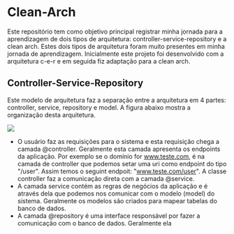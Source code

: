 # Clean-Arch

Este repositório tem como objetivo principal registrar minha jornada para a aprendizagem de dois tipos de arquitetura: controller-service-repository e a clean arch. Estes dois tipos de arquitetura foram muito presentes em minha jornada de aprendizagem. Inicialmente este projeto foi desenvolvido com a arquitetura c-e-r e em seguida fiz adaptação para a clean arch. 

## Controller-Service-Repository

Este modelo de arquitetura faz a separação entre a arquitetura em 4 partes: controller, service, repository e model. A figura abaixo mostra a organização desta arquitetura.

<img src="https://github.com/magno-brito/Clean-Arch/assets/84158231/e1a9668f-f59d-43c6-a315-77b8eaac02de" > 

- O usuário faz as requisições para o sistema e esta requisição chega a camada @controller. Geralmente esta camada apresenta os endpoints da aplicação. Por exemplo se o domínio for www.teste.com, é na camada de controller que podemos setar uma uri como endpoint do tipo "/user". Assim temos o seguint endpoit: "www.teste.com/user". A classe controller faz a comunicação direta com a camada @service.
- A camada service contém as regras de negócios da aplicação e é através dela que podemos nos comunicar com o modelo (model) do sistema. Geralmente os modelos são criados para mapear tabelas do banco de dados.
- A camada @repository é uma interface responsável por fazer a comunicação com o banco de dados. Geralmente ela 

